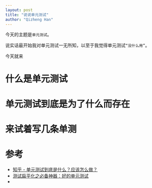 ```yaml
---
layout: post
title: "说说单元测试"
author: "Qizheng Han"
--- 
```


今天的主题是`单元测试`。

说实话最开始我对单元测试一无所知，以至于我觉得单元测试`“没什么用”`。

今天就来

# 什么是单元测试

# 单元测试到底是为了什么而存在

# 来试着写几条单测


# 参考

- [知乎 - 单元测试到底是什么？应该怎么做？](https://www.zhihu.com/question/28729261)
- [测试扁平化之必备神器：好的单元测试](https://mp.weixin.qq.com/s?__biz=MzA5MTAzNjU1OQ==&mid=2454779818&idx=1&sn=0c91a9b637a7a7ecf1c2d30e94d521b1&chksm=87a6d94ab0d1505c90c8f3f495402aa76f50fe42df3c4660e775670be8833c10c377956cccae&mpshare=1&scene=21&srcid=&rd2werd=1#wechat_redirect)
- []()
